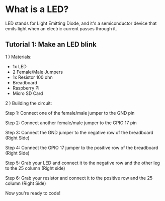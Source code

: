 # What is a LED?
LED stands for Light Emitting Diode, and it's a semiconductor device that emits light when
an electric current passes through it.

## Tutorial 1: Make an LED blink
1 ) Materials:
   
- 1x LED
- 2 Female/Male Jumpers
- 1x Resistor 100 ohn
- Breadboard
- Raspberry Pi
- Micro SD Card
  
2 ) Building the circuit:

Step 1: 
Connect one of the female/male jumper to the GND pin
 
Step 2:
Connect another female/male jumper to the GPIO 17 pin

Step 3:
Connect the GND jumper to the negative row of the breadboard (Right Side)

Step 4:
Connect the GPIO 17 jumper to the positive row of the breadboard (Right Side)

Step 5:
Grab your LED and connect it to the negative row and the other leg to the 25 column
(Right side)

Step 6:
Grab your resistor and connect it to the positive row and the 25 column (Right Side)

Now you're ready to code!
